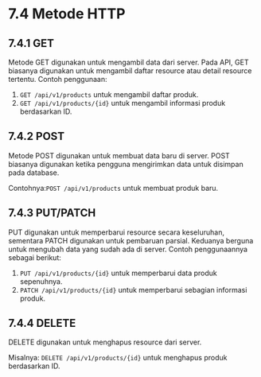 # 7.4 Metode HTTP

## 7.4.1 GET

Metode GET digunakan untuk mengambil data dari server. Pada API, GET biasanya digunakan untuk mengambil daftar resource atau detail resource tertentu. Contoh penggunaan:

1. `GET /api/v1/products` untuk mengambil daftar produk.
2. `GET /api/v1/products/{id}` untuk mengambil informasi produk berdasarkan ID.

## 7.4.2 POST

Metode POST digunakan untuk membuat data baru di server. POST biasanya digunakan ketika pengguna mengirimkan data untuk disimpan pada database. 

Contohnya:`POST /api/v1/products` untuk membuat produk baru.


## 7.4.3 PUT/PATCH

PUT digunakan untuk memperbarui resource secara keseluruhan, sementara PATCH digunakan untuk pembaruan parsial. Keduanya berguna untuk mengubah data yang sudah ada di server. Contoh penggunaannya sebagai berikut:

1. `PUT /api/v1/products/{id}` untuk memperbarui data produk sepenuhnya.
2. `PATCH /api/v1/products/{id}` untuk memperbarui sebagian informasi produk.

## 7.4.4 DELETE

DELETE digunakan untuk menghapus resource dari server. 

Misalnya: `DELETE /api/v1/products/{id}` untuk menghapus produk berdasarkan ID.